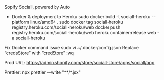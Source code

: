Sopify Sociall, powered by Auto

- Docker & deployment to Heroku
sudo docker build -t sociall-heroku --platform linux/amd64 .
sudo docker tag sociall-heroku registry.heroku.com/sociall-heroku/web
docker push registry.heroku.com/sociall-heroku/web
heroku container:release web -a sociall-heroku

Fix Docker command issue
sudo vi  ~/.docker/config.json
Replace “credsStore” with “credStore”
:wq

Prod URL: https://admin.shopify.com/store/sociall-store/apps/sociall/app

Prettier: npx prettier --write "**/*.jsx"